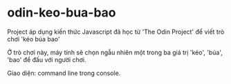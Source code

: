 # odin-keo-bua-bao

Project áp dụng kiến thức Javascript đã học từ 'The Odin Project' để viết trò chơi 'kéo búa bao'

Ở trò chơi này, máy tính sẽ chọn ngẫu nhiên một trong ba giá trị 'kéo', 'búa', 'bao' để đấu với người chơi.

Giao diện: command line trong console.